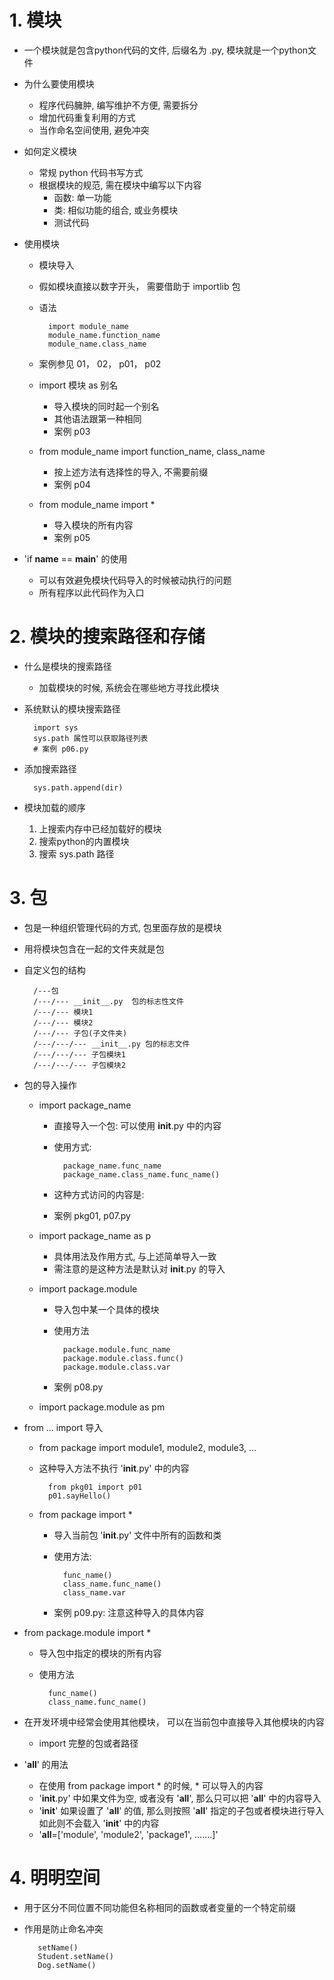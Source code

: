 # 1. 模块
- 一个模块就是包含python代码的文件, 后缀名为 .py, 模块就是一个python文件
- 为什么要使用模块
    - 程序代码臃肿, 编写维护不方便, 需要拆分
    - 增加代码重复利用的方式
    - 当作命名空间使用, 避免冲突
- 如何定义模块
    - 常规 python 代码书写方式
    - 根据模块的规范, 需在模块中编写以下内容
        - 函数: 单一功能
        - 类: 相似功能的组合, 或业务模块
        - 测试代码

- 使用模块
    - 模块导入
    - 假如模块直接以数字开头， 需要借助于 importlib 包
    - 语法

            import module_name
            module_name.function_name
            module_name.class_name
    - 案例参见 01， 02， p01， p02
    - import 模块 as 别名
        - 导入模块的同时起一个别名
        - 其他语法跟第一种相同
        - 案例 p03

    - from module_name import function_name, class_name
        - 按上述方法有选择性的导入, 不需要前缀
        - 案例 p04

    - from module_name import *
        - 导入模块的所有内容
        - 案例 p05

- 'if __name__ == __main__' 的使用
    - 可以有效避免模块代码导入的时候被动执行的问题
    - 所有程序以此代码作为入口

# 2. 模块的搜索路径和存储
- 什么是模块的搜索路径
    - 加载模块的时候, 系统会在哪些地方寻找此模块
- 系统默认的模块搜索路径

        import sys
        sys.path 属性可以获取路径列表
        # 案例 p06.py
- 添加搜索路径

        sys.path.append(dir)
- 模块加载的顺序
    1. 上搜索内存中已经加载好的模块
    2. 搜索python的内置模块
    3. 搜索 sys.path 路径


# 3. 包
- 包是一种组织管理代码的方式, 包里面存放的是模块
- 用将模块包含在一起的文件夹就是包
- 自定义包的结构

        /---包
        /---/--- __init__.py  包的标志性文件
        /---/--- 模块1
        /---/--- 模块2
        /---/--- 子包(子文件夹)
        /---/---/--- __init__.py 包的标志文件
        /---/---/--- 子包模块1
        /---/---/--- 子包模块2

- 包的导入操作
    - import package_name
        - 直接导入一个包: 可以使用 __init__.py 中的内容
        - 使用方式:

                package_name.func_name
                package_name.class_name.func_name()
        - 这种方式访问的内容是:
        - 案例 pkg01, p07.py
    - import package_name as p
        - 具体用法及作用方式, 与上述简单导入一致
        - 需注意的是这种方法是默认对 __init__.py 的导入

    - import package.module
        - 导入包中某一个具体的模块
        - 使用方法

                package.module.func_name
                package.module.class.func()
                package.module.class.var
         - 案例 p08.py

    - import package.module as pm

- from ... import 导入
    - from package import module1, module2, module3, ...
    - 这种导入方法不执行 '__init__.py' 中的内容

            from pkg01 import p01
            p01.sayHello()
    - from package import *
        - 导入当前包 '__init__.py' 文件中所有的函数和类
        - 使用方法:

                func_name()
                class_name.func_name()
                class_name.var

        - 案例 p09.py: 注意这种导入的具体内容

- from package.module import *
    - 导入包中指定的模块的所有内容
    - 使用方法

            func_name()
            class_name.func_name()

- 在开发环境中经常会使用其他模块， 可以在当前包中直接导入其他模块的内容
    - import 完整的包或者路径

- '__all__' 的用法
    - 在使用 from package import * 的时候, * 可以导入的内容
    - '__init__.py' 中如果文件为空, 或者没有 '__all__', 那么只可以把 '__all__' 中的内容导入
    - '__init__' 如果设置了 '__all__' 的值, 那么则按照 '__all__' 指定的子包或者模块进行导入
    如此则不会载入 '__init__' 中的内容
    - '__all__=['module', 'module2', 'package1', .......]'


# 4. 明明空间
- 用于区分不同位置不同功能但名称相同的函数或者变量的一个特定前缀
- 作用是防止命名冲突

         setName()
         Student.setName()
         Dog.setName()